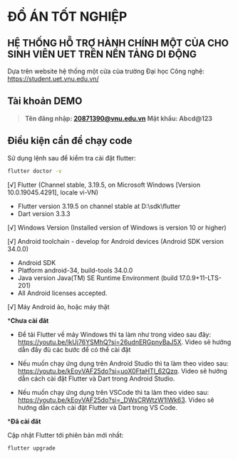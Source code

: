 # ĐỒ ÁN TỐT NGHIỆP
## HỆ THỐNG HỖ TRỢ HÀNH CHÍNH MỘT CỦA CHO SINH VIÊN UET TRÊN NỀN TẢNG DI ĐỘNG
Dựa trên website hệ thống một cửa của trường Đại học Công nghệ: https://student.uet.vnu.edu.vn/

## Tài khoản DEMO
> **Tên đăng nhập: 20871390@vnu.edu.vn**
> **Mật khẩu: Abcd@123**

## Điều kiện cần để chạy code
Sử dụng lệnh sau để kiểm tra cài đặt flutter:
```sh
flutter doctor -v
```

[√] Flutter (Channel stable, 3.19.5, on Microsoft Windows [Version 10.0.19045.4291], locale vi-VN)
- Flutter version 3.19.5 on channel stable at D:\sdk\flutter
- Dart version 3.3.3

[√] Windows Version (Installed version of Windows is version 10 or higher)

[√] Android toolchain - develop for Android devices (Android SDK version 34.0.0)
- Android SDK
- Platform android-34, build-tools 34.0.0
- Java version Java(TM) SE Runtime Environment (build 17.0.9+11-LTS-201)
- All Android licenses accepted.

[√] Máy Android ảo, hoặc máy thật

***Chưa cài đăt**
- Để tải Flutter về máy Windows thì ta làm như trong video sau đây: https://youtu.be/lkUj76YSMhQ?si=26udnERGpnyBaJ5X. Video sẽ hướng dẫn đầy đủ các bước để có thể cài đặt

- Nếu muốn chạy ứng dụng trên Android Studio thì ta làm theo video sau: https://youtu.be/kEoyVAF25do?si=uoX0FtaHTI_62Qzq. Video sẽ hướng dẫn cách cài đặt Flutter và Dart trong Android Studio.
- Nếu muốn chạy ứng dụng trên VSCode thì ta làm theo video sau: https://youtu.be/kEoyVAF25do?si=_DWsCRWtzW1lWk63. Video sẽ hướng dẫn cách cài đặt Flutter và Dart trong VS Code.

***Đã cài đăt**

Cập nhật Flutter tới phiên bản mới nhất:
```sh
flutter upgrade
```
